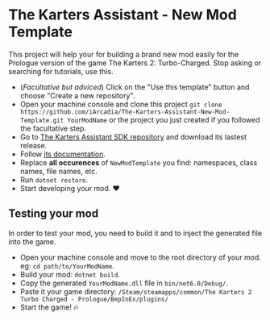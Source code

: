 # The Karters Assistant - New Mod Template

This project will help your for building a brand new mod easily for the Prologue version of the game The Karters 2: Turbo-Charged. Stop asking or searching for tutorials, use this.

- (_Facultative but adviced_) Click on the "Use this template" button and choose "Create a new repository".
- Open your machine console and clone this project `git clone https://github.com/iArcadia/The-Karters-Assistant-New-Mod-Template.git YourModName` or the project you just created if you followed the facultative step.
- Go to [The Karters Assistant SDK repository](https://github.com/iArcadia/The-Karters-Assistant-SDK) and download its lastest release.
- Follow [its documentation](https://github.com/iArcadia/The-Karters-Assistant-SDK/blob/main/doc/index.md).
- Replace **all occurences** of `NewModTemplate` you find: namespaces, class names, file names, etc.
- Run `dotnet restore`.
- Start developing your mod. ❤

## Testing your mod

In order to test your mod, you need to build it and to inject the generated file into the game.

- Open your machine console and move to the root directory of your mod. eg: `cd path/to/YourModName`.
- Build your mod: `dotnet build`.
- Copy the generated `YourModName.dll` file in `bin/net6.0/Debug/`.
- Paste it your game directory: `/Steam/steamapps/common/The Karters 2 Turbo Charged - Prologue/BepInEx/plugins/`
- Start the game! 🔥
